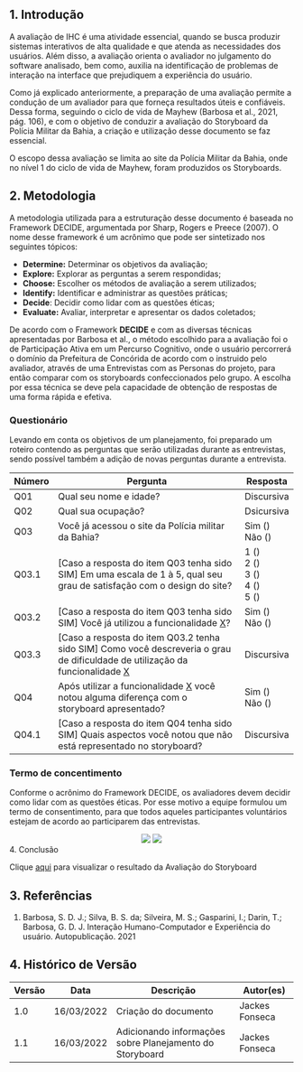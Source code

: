 ## 1. Introdução
A avaliação de IHC é uma atividade essencial, quando se busca produzir sistemas interativos de alta qualidade e que atenda as necessidades dos usuários. Além disso, a avaliação orienta o avaliador no julgamento do software analisado, bem como, auxilia na identificação de problemas de interação na interface que prejudiquem a experiência do usuário.

Como já explicado anteriormente, a preparação de uma avaliação permite a condução de um avaliador para que forneça resultados úteis e confiáveis. Dessa forma, seguindo o ciclo de vida de Mayhew (Barbosa et al., 2021, pág. 106), e com o objetivo de conduzir a avaliação do Storyboard da Polícia Militar da Bahia, a criação e utilização desse documento se faz essencial.

O escopo dessa avaliação se limita ao site da Polícia Militar da Bahia, onde no nível 1 do ciclo de vida de Mayhew, foram produzidos os Storyboards.

## 2. Metodologia
A metodologia utilizada para a estruturação desse documento é baseada no Framework DECIDE, argumentada por Sharp, Rogers e Preece (2007). O nome desse framework é um acrônimo que pode ser sintetizado nos seguintes tópicos:

- **Determine:** Determinar os objetivos da avaliação;
- **Explore:** Explorar as perguntas a serem respondidas;
- **Choose:** Escolher os métodos de avaliação a serem utilizados;
- **Identify:** Identificar e administrar as questões práticas;
- **Decide**: Decidir como lidar com as questões éticas;
- **Evaluate:** Avaliar, interpretar e apresentar os dados coletados;

De acordo com o Framework **DECIDE** e com as diversas técnicas apresentadas por Barbosa et al., o método escolhido para a avaliação foi o de Participação Ativa em um Percurso Cognitivo, onde o usuário percorrerá o domínio da Prefeitura de Concórida de acordo com o instruido pelo avaliador, através de uma Entrevistas com as Personas do projeto, para então comparar com os storyboards confeccionados pelo grupo. A escolha por essa técnica se deve pela capacidade de obtenção de respostas de uma forma rápida e efetiva.

### Questionário

Levando em conta os objetivos de um planejamento, foi preparado um roteiro contendo as perguntas que serão utilizadas durante as entrevistas, sendo possível também a adição de novas perguntas durante a entrevista.

| Número |            Pergunta            | Resposta |
|--------|--------------------------------|--------------|
| Q01    | Qual seu nome e idade?         | Discursiva   |
| Q02    | Qual sua ocupação?             | Dsicursiva   |
| Q03    | Você já acessou o site da Polícia militar da Bahia? | Sim () <br> Não () |
| Q03.1  | [Caso a resposta do item Q03 tenha sido SIM] Em uma escala de 1 à 5, qual seu grau de satisfação com o design do site? | 1 () <br> 2 () <br> 3 () <br> 4 () <br> 5 ()|
| Q03.2  | [Caso a resposta do item Q03 tenha sido SIM] Você já utilizou a funcionalidade [X]()? | Sim () <br> Não () |
| Q03.3  | [Caso a resposta do item Q03.2 tenha sido SIM] Como você descreveria o grau de dificuldade de utilização da funcionalidade [X]() | Discursiva |
| Q04    | Após utilizar a funcionalidade [X]() você notou alguma diferença com o storyboard apresentado? | Sim () <br> Não () |
| Q04.1  | [Caso a resposta do item Q04 tenha sido SIM] Quais aspectos você notou que não está representado no storyboard? | Discursiva |

### Termo de concentimento

Conforme o acrônimo do Framework DECIDE, os avaliadores devem decidir como lidar com as questões éticas. Por esse motivo a equipe formulou um termo de consentimento, para que todos aqueles participantes voluntários estejam de acordo ao participarem das entrevistas.

<center>
    <img src="https://user-images.githubusercontent.com/53023400/158609179-2d4c4958-f874-48be-83f9-f74d7ed4be2e.jpg"> 
    <img src="https://user-images.githubusercontent.com/53023400/158609487-720ab906-1837-4595-8e6e-88a68fe9d384.jpg">
</center

## 4. Conclusão
    
Clique [aqui](avaliacao_storyboard.md) para visualizar o resultado da Avaliação do Storyboard
    
## 3. Referências
1. Barbosa, S. D. J.; Silva, B. S. da; Silveira, M. S.; Gasparini, I.; Darin, T.; Barbosa, G. D. J. Interação Humano-Computador e Experiência do usuário. Autopublicação. 2021

## 4. Histórico de Versão

| Versão |  Data  |        Descrição        |     Autor(es)     | 
|--------|--------|-------------------------|-------------------|
| 1.0    | 16/03/2022        | Criação do documento    | Jackes Fonseca                  |
| 1.1    | 16/03/2022        | Adicionando informações sobre Planejamento do Storyboard    | Jackes Fonseca                  |

